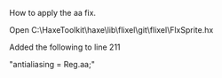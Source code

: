 How to apply the aa fix.


Open C:\HaxeToolkit\haxe\lib\flixel\git\flixel\FlxSprite.hx

Added the following to line 211

"antialiasing = Reg.aa;"
